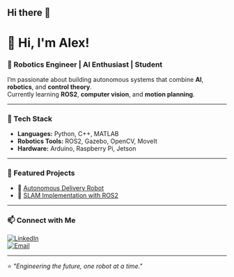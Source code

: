 ## Hi there 👋

<!--
**SimonMartineau/SimonMartineau** is a ✨ _special_ ✨ repository because its `README.md` (this file) appears on your GitHub profile.

Here are some ideas to get you started:

- 🔭 I’m currently working on ...
- 🌱 I’m currently learning ...
- 👯 I’m looking to collaborate on ...
- 🤔 I’m looking for help with ...
- 💬 Ask me about ...
- 📫 How to reach me: ...
- 😄 Pronouns: ...
- ⚡ Fun fact: ...
-->

# 👋 Hi, I'm Alex!  
### 🤖 Robotics Engineer | AI Enthusiast | Student  

I’m passionate about building autonomous systems that combine **AI**, **robotics**, and **control theory**.  
Currently learning **ROS2**, **computer vision**, and **motion planning**.

---

### 🔧 Tech Stack
- **Languages:** Python, C++, MATLAB  
- **Robotics Tools:** ROS2, Gazebo, OpenCV, MoveIt  
- **Hardware:** Arduino, Raspberry Pi, Jetson  

---

### 🚀 Featured Projects
- 🤖 [Autonomous Delivery Robot](https://github.com/yourusername/autonomous-robot)  
- 🧭 [SLAM Implementation with ROS2](https://github.com/yourusername/slam-project)

---

### 📫 Connect with Me
[![LinkedIn](https://img.shields.io/badge/LinkedIn-blue?logo=linkedin&logoColor=white)](https://linkedin.com/in/yourprofile)  
[![Email](https://img.shields.io/badge/Email-%23E4405F.svg?&logo=gmail&logoColor=white)](mailto:youremail@example.com)

---

⭐ *"Engineering the future, one robot at a time."*
